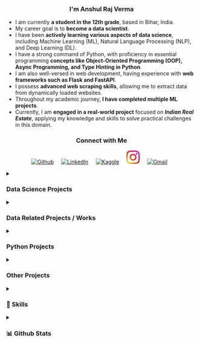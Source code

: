 <h3 align="center" style="font-weight: bold;">I'm Anshul Raj Verma</h3>

- I am currently **a student in the 12th grade**, based in Bihar, India.
- My career goal is to **become a data scientist**.
- I have been **actively learning various aspects of data science**, including Machine Learning (ML), Natural Language Processing (NLP), and Deep Learning (DL).
- I have a strong command of Python, with proficiency in essential programming **concepts like Object-Oriented Programming (OOP), Async Programming, and Type Hinting in Python**.
- I am also well-versed in web development, having experience with **web frameworks such as Flask and FastAPI**.
- I possess **advanced web scraping skills**, allowing me to extract data from dynamically loaded websites.
- Throughout my academic journey, **I have completed multiple ML projects**.
- Currently, I am **engaged in a real-world project** focused on **_Indian Real Estate_**, applying my knowledge and skills to solve practical challenges in this domain.

<h3 align="center" style="font-weight: bold;">Connect with Me</h3>

<p align="center"> 
  <a href="https://www.github.com/arv-anshul" target="_blank" rel="noreferrer"><img alt="Github" width="35px" src="https://cdn.jsdelivr.net/gh/devicons/devicon/icons/github/github-original.svg"></a> &nbsp;&nbsp;&nbsp;
  <a href="https://www.linkedin.com/in/arv-anshul" target="_blank"><img alt="LinkedIn" width="35px" src="https://cdn.jsdelivr.net/gh/devicons/devicon/icons/linkedin/linkedin-original.svg"></a> &nbsp;&nbsp;&nbsp;
    <a href="https://www.kaggle.com/arv-anshul" target="_blank"><img alt="Kaggle" width="35px" src="https://cdn.jsdelivr.net/gh/devicons/devicon/icons/kaggle/kaggle-original.svg"></a> &nbsp;&nbsp;&nbsp;
  <a href="https://www.instagram.com/arv_anshul" target="_blank"><img alt="Instagram" width="35px" src="https://github.com/himanshu-03/himanshu-03/raw/main/assets/socials/instagram.png"></a> &nbsp;&nbsp;&nbsp;
  <a href="mailto:arv.anshul.1864@gmail.com" target="_blank"><img alt="Gmail" width="35px" src="https://cdn.jsdelivr.net/gh/devicons/devicon/icons/google/google-original.svg"></a>&nbsp;&nbsp;&nbsp;
</p>

<details>
<summary><h3>Data Science Projects</h3></summary>

| Project Name                           | Domain      | Repo                                                                                                           | Libraries                       |
| -------------------------------------- | ----------- | -------------------------------------------------------------------------------------------------------------- | ------------------------------- |
| **Indian Real Estate Project**         | Real Estate | [campusx-real-estate](https://github.com/arv-anshul/campusx-real-estate)                                       | `sklearn • statsmodels • scipy` |
| **PW Course Assignment Solution**      | NLP         | [pw-impact-batch](http://github.com/arv-anshul/pw-impact-batch)                                                | `nltk • streamlit`              |
| **Money Laundering Prevention System** | Banking     | [ineuron-money-laundering](https://github.com/arv-anshul/ineuron-money-laundering)                             | `sklearn • streamlit`           |
| **APS Fault Detection System**         | Detection   | [ineuron*internship*](https://github.com/arv-anshul/ineuron_internship_)                                       | `sklearn • streamlit • MongoDB` |
| **Backorder Prediction System**        | E-Commerce  | [ineuron-backorder-prediction](http://github.com/arv-anshul/ineuron-backorder-prediction)                      | `sklearn • streamlit`           |
| **Credit Card Default Prediction**     | Banking     | [ineuron-credit-card-default-prediction](https://github.com/arv-anshul/ineuron-credit-card-default-prediction) | `sklearn`                       |
| **Crop Recommendation System**         | Agriculture | [crop-recommendation](https://github.com/arv-anshul/crop-recommendation)                                       | `pandas • matplotlib • seaborn` |

</details>

<details>
<summary><h3>Data Related Projects / Works</h3></summary>

| Project Name                    | Tag           | Repo                                                                                 | Libraries                                       |
| ------------------------------- | ------------- | ------------------------------------------------------------------------------------ | ----------------------------------------------- |
| **Indian Real Estate Analysis** | Real Estate   | [campusx-project-notebooks](https://github.com/arv-anshul/campusx-project-notebooks) | `pd-np-plt-sns • statsmodels • scipy • sklearn` |
| **Web Scrape 99acres.com**      | Web Scrapping | [99acres-scrape](https://github.com/arv-anshul/99acres-scrape)                       | `asycnio • aiohttp • streamlit • pydantic`      |
| **IPL API**                     | API           | [ipl-api](https://github.com/arv-anshul/ipl-api)                                     | `pd-plt • fastapi • flask`                      |
| **Simple Attendance System**    | Database      | [attendaadnce-system](https://github.com/arv-anshul/attendaadnce-system)             | `MongoDB • streamlit`                           |
| **India Census 2011 Analysis**  | Analysis      | [India-census-2011](https://github.com/arv-anshul/India-census-2011)                 | `pd-plt-sns • plotly • streamlit`               |
| **PW Experience Portal**        | Analysis      | [pw-experience-portal](https://github.com/arv-anshul/pw-experience-portal)           | `pandas • streamlit`                            |
| **Spotify Dashboard**           | Analysis      | [spotify-dashboard](https://github.com/arv-anshul/spotify-dashboard)                 | `pd-plt-sns • plotly • streamlit`               |

</details>

<details>
<summary><h3>Python Projects</h3></summary>

| Project Name                    | Repo                                                                     | Libraries                                         |
| ------------------------------- | ------------------------------------------------------------------------ | ------------------------------------------------- |
| **PW API**                      | [pw-api](https://github.com/arv-anshul/pw-api)                           | `BeautifulSoup • requests • streamlit • pydantic` |
| **DocString Generator**         | [docstring-generator](https://github.com/arv-anshul/docstring-generator) | `ast • black • isort • openai • langchain`        |
| **Statistics Graphs - CampusX** | [campusx-graphs](https://github.com/arv-anshul/campusx-graphs)           | `numpy • matplotlib • streamlit`                  |

</details>

<details>
<summary><h3>Other Projects</h3></summary>

| Project Name                       | Repo                                                                                         | Language | Tags                          |
| ---------------------------------- | -------------------------------------------------------------------------------------------- | -------- | ----------------------------- |
| **Distraction Free YouTube Theme** | [Distraction-Free-YT-Stylus](https://github.com/arv-anshul/Distraction-Free-YT-Stylus)       | CSS      | YouTube, Theme                |
| **ML Project Template**            | [ml-project-template](https://github.com/arv-anshul/ml-project-template)                     | Python   | Project Template, ML          |
| **My Custom Themes**               | [stylus-custom-themes](https://github.com/arv-anshul/stylus-custom-themes)                   | CSS      | CSS, Custom Theme             |
| **Project Docs Generator**         | [ineuron-project-docs-template](https://github.com/arv-anshul/ineuron-project-docs-template) | Python   | Markdown, YAML, Documentation |

</details>

<details>
<summary><h3>🚀 Skills</h3></summary>

|        Domain | Tech Stacks                                                                                                                                                                                                                                                                                                                                                                                                                                                                                                                                                |
| ------------: | :--------------------------------------------------------------------------------------------------------------------------------------------------------------------------------------------------------------------------------------------------------------------------------------------------------------------------------------------------------------------------------------------------------------------------------------------------------------------------------------------------------------------------------------------------------- |
| **Languages** | <img src="https://cdn.jsdelivr.net/gh/devicons/devicon/icons/python/python-original.svg" width="40px"> <img src="https://cdn.jsdelivr.net/gh/devicons/devicon/icons/html5/html5-original-wordmark.svg" width="40px"> <img src="https://cdn.jsdelivr.net/gh/devicons/devicon/icons/css3/css3-original-wordmark.svg" width="40px">                                                                                                                                                                                                                           |
| **Databases** | <img src="https://cdn.jsdelivr.net/gh/devicons/devicon/icons/mysql/mysql-original-wordmark.svg" width="40px"> <img src="https://cdn.jsdelivr.net/gh/devicons/devicon/icons/mongodb/mongodb-original-wordmark.svg" width="40px"> <img src="https://cdn.jsdelivr.net/gh/devicons/devicon/icons/sqlite/sqlite-original-wordmark.svg" width="40px">                                                                                                                                                                                                            |
|     **Tools** | <img src="https://cdn.jsdelivr.net/gh/devicons/devicon/icons/jupyter/jupyter-original.svg" width="40px"/> <img src="https://cdn.jsdelivr.net/gh/devicons/devicon/icons/bash/bash-original.svg" width="40px"> <img src="https://cdn.jsdelivr.net/gh/devicons/devicon/icons/git/git-original.svg" width="40px"> <img src="https://icon.icepanel.io/Technology/svg/Postman.svg" width="40px"> <img src="https://icon.icepanel.io/Technology/svg/Visual-Studio-Code-%28VS-Code%29.svg" width="40px">                                                           |
|    **Extras** | <img src="https://cdn.jsdelivr.net/gh/devicons/devicon/icons/markdown/markdown-original.svg" width="40px"> <img src="https://raw.githubusercontent.com/rahuldkjain/github-profile-readme-generator/master/src/images/icons/Social/spotify.svg" width="40"> <img src="https://raw.githubusercontent.com/rahuldkjain/github-profile-readme-generator/master/src/images/icons/Social/discord.svg" width="40"> <img src="https://raw.githubusercontent.com/rahuldkjain/github-profile-readme-generator/master/src/images/icons/Social/youtube.svg" width="40"> |

|                 Domain | Library                                                                                                                                                                                                                                         |
| ---------------------: | :---------------------------------------------------------------------------------------------------------------------------------------------------------------------------------------------------------------------------------------------- |
|       **Web Framwork** | <img src="https://icon.icepanel.io/Technology/svg/Streamlit.svg" width="40px"><img src="https://icon.icepanel.io/Technology/svg/FastAPI.svg" width="40px"><img src="https://icon.icepanel.io/Technology/png-shadow-512/Flask.png" width="40px"> |
|      **Data Analysis** | <img src="https://icon.icepanel.io/Technology/png-shadow-512/Pandas.png" width="40px"><img src="https://icon.icepanel.io/Technology/svg/NumPy.svg" width="40px">                                                                                |
| **Data Visualization** | <img src="https://icon.icepanel.io/Technology/svg/Matplotlib.svg" width="40px"><img src="https://seaborn.pydata.org/_images/logo-mark-lightbg.svg" width="40px"> <img src="https://icon.icepanel.io/Technology/svg/Ploty.svg" width="40px">     |
|   **Machine Learning** | <img src="https://upload.wikimedia.org/wikipedia/commons/0/05/Scikit_learn_logo_small.svg" width="40px">                                                                                                                                        |
|             **Extras** | <img src="https://docs.pydantic.dev/latest/logo-white.svg" width="40px">                                                                                                                                                                        |

</details>

<details>
  <summary><h3>📊 Github Stats</h3></summary>

  <p align="center" >
    <img src="https://github-readme-stats.vercel.app/api/top-langs?username=arv-anshul&show_icons=true&locale=en&layout=compact&theme=transparent&hide_border=true&hide=jupyter%20notebook" alt="arv-anshul" height=150>
    <img src="https://github-readme-streak-stats.herokuapp.com/?user=arv-anshul&theme=transparent&hide_border=true" alt="arv-anshul" height=150>
    <img src="https://github-readme-stats.vercel.app/api?username=arv-anshul&rank_icon=percentile&theme=transparent&hide_border=true&include_all_commits=true" alt="arv-anshul" height=150>
  </p>

</details>
